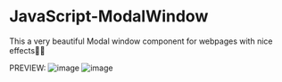 # JavaScript-ModalWindow
This a very beautiful Modal window component for webpages with nice effects👍🏻

PREVIEW:
![image](https://user-images.githubusercontent.com/108668583/198365884-16331ab1-7135-457e-a910-11b90e85cf5d.png)
![image](https://user-images.githubusercontent.com/108668583/198365934-17a77dd8-3d6a-4a99-b959-7a53a3906b2c.png)
